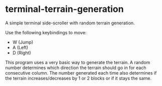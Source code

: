 # terminal-terrain-generation

A simple terminal side-scroller with random terrain generation.

Use the following keybindings to move:

- W (Jump)
- A (Left)
- D (Right)

This program uses a very basic way to generate the terrain. A random
number determines which direction the terrain should go in for each
consecutive column. The number generated each time also determines if
the terrain increases/decreases by 1 or 2 blocks or if it stays the same.
